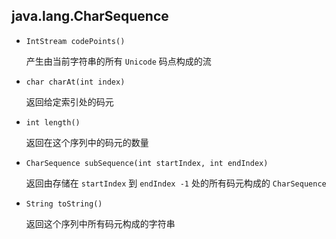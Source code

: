 ## java.lang.CharSequence

* `IntStream codePoints()`

  产生由当前字符串的所有 `Unicode` 码点构成的流

* `char charAt(int index)`

  返回给定索引处的码元

* `int length()`

  返回在这个序列中的码元的数量

* `CharSequence subSequence(int startIndex, int endIndex)`

  返回由存储在 `startIndex` 到 `endIndex -1` 处的所有码元构成的 `CharSequence`

* `String toString()`

  返回这个序列中所有码元构成的字符串

